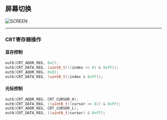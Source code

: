 ## 屏幕切换

![SCREEN](../images/屏幕切换.svg)

---

### CRT寄存器操作

#### 显存控制

```c
outb(CRT_ADDR_REG, 0xC);
outb(CRT_DATA_REG, (uint8_t)((index >> 8) & 0xFF));
outb(CRT_ADDR_REG, 0xD);
outb(CRT_DATA_REG, (uint8_t)(index & 0xFF));
```

#### 光标控制

```c
outb(CRT_ADDR_REG, CRT_CURSOR_H);
outb(CRT_DATA_REG, ((uint8_t)(cursor >> 8)) & 0xFF);
outb(CRT_ADDR_REG, CRT_CURSOR_L);
outb(CRT_DATA_REG, ((uint8_t)cursor) & 0xFF);
```